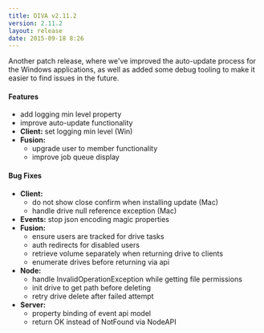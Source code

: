 ```yaml
---
title: DIVA v2.11.2
version: 2.11.2
layout: release
date: 2015-09-18 8:26
---
```


Another patch release, where we've improved the auto-update process for the Windows applications, as well as
added some debug tooling to make it easier to find issues in the future.

#### Features

* add logging min level property
* improve auto-update functionality
* **Client:** set logging min level (Win)
* **Fusion:**
  * upgrade user to member functionality
  * improve job queue display

#### Bug Fixes

* **Client:**
  * do not show close confirm when installing update (Mac)
  * handle drive null reference exception (Mac)
* **Events:** stop json encoding magic properties
* **Fusion:**
  * ensure users are tracked for drive tasks
  * auth redirects for disabled users
  * retrieve volume separately when returning drive to clients
  * enumerate drives before returning via api
* **Node:**
  * handle InvalidOperationException while getting file permissions
  * init drive to get path before deleting
  * retry drive delete after failed attempt
* **Server:**
  * property binding of event api model
  * return OK instead of NotFound via NodeAPI
